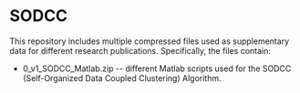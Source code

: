 # SODCC

This repository includes multiple compressed files used as supplementary data for different research publications.  Specifically, the files contain:

- 0_v1_SODCC_Matlab.zip -- different Matlab scripts used for the SODCC (Self-Organized Data Coupled Clustering) Algorithm.

